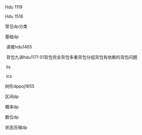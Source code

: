 Hdu 1119

Hdu 1516



常见dp分类

基础dp

​	递推hdu1465

​    背包九讲hdu1171 01背包完全背包多重背包分组背包有依赖的背包问题

​     lis

​     lcs

树形dppoj1655

区间dp

概率dp

数位dp

状态压缩dp

  